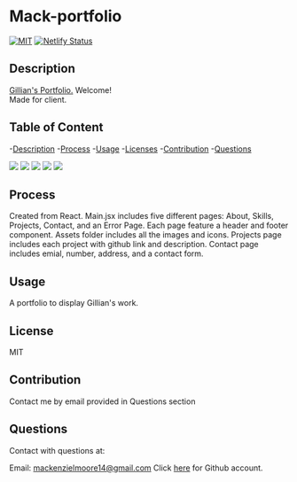 # Mack-portfolio

[![MIT](https://img.shields.io/badge/License-MIT-yellow.svg)](https://opensource.org/licenses/MIT)
[![Netlify Status](https://api.netlify.com/api/v1/badges/8dc199fc-0a0d-4c4e-9f0d-344304363535/deploy-status)](https://app.netlify.com/sites/Gillian-portfolio/deploys)

## Description

<a href="https://Gillian-portfolio.netlify.app/" target="_blank"> Gillian's Portfolio.</a> Welcome!  
Made for client.

## Table of Content
  -[Description](#Description)
  -[Process](#Process)
  -[Usage](#Usage)
  -[Licenses](#Licenses)
  -[Contribution](#Contribution)
  -[Questions](#Questions)

<img src="./src/assets/screenshots/ss1.png"/>
<img src="./src/assets/screenshots/ss2.png"/>
<img src="./src/assets/screenshots/ss3.png"/>
<img src="./src/assets/screenshots/ss4.png"/>
<img src="./src/assets/screenshots/ss5.png"/>

## Process

Created from React. Main.jsx includes five different pages: About, Skills, Projects, Contact, and an Error Page. Each page feature a header
and footer component. Assets folder includes all the images and icons. Projects page includes each project with github link and description.
Contact page includes emial, number, address, and a contact form.

## Usage

A portfolio to display Gillian's work.

## License

MIT

## Contribution
  
Contact me by email provided in Questions section


## Questions
  
Contact with questions at:
  
Email: mackenzielmoore14@gmail.com
Click [here](https://github.com/mackemo) for Github account.